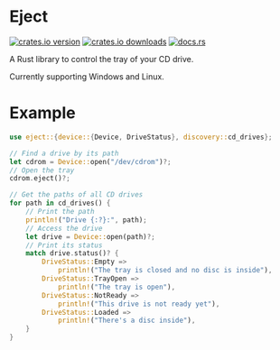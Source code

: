 # Eject

[![crates.io version](https://img.shields.io/crates/v/eject)](https://crates.io/crates/eject)
[![crates.io downloads](https://img.shields.io/crates/d/eject)](https://crates.io/crates/eject)
[![docs.rs](https://img.shields.io/docsrs/eject?logo=docs.rs)](https://docs.rs/eject)

A Rust library to control the tray of your CD drive.

Currently supporting Windows and Linux.

# Example

```rust
use eject::{device::{Device, DriveStatus}, discovery::cd_drives};

// Find a drive by its path
let cdrom = Device::open("/dev/cdrom")?;
// Open the tray
cdrom.eject()?;

// Get the paths of all CD drives
for path in cd_drives() {
    // Print the path
    println!("Drive {:?}:", path);
    // Access the drive
    let drive = Device::open(path)?;
    // Print its status
    match drive.status()? {
        DriveStatus::Empty =>
            println!("The tray is closed and no disc is inside"),
        DriveStatus::TrayOpen =>
            println!("The tray is open"),
        DriveStatus::NotReady =>
            println!("This drive is not ready yet"),
        DriveStatus::Loaded =>
            println!("There's a disc inside"),
    }
}
```
